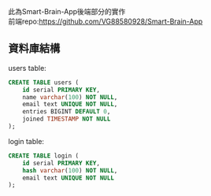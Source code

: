 此為Smart-Brain-App後端部分的實作  
前端repo:https://github.com/VG88580928/Smart-Brain-App  
## 資料庫結構 
users table:
```sql
CREATE TABLE users (
	id serial PRIMARY KEY,
	name varchar(100) NOT NULL,
	email text UNIQUE NOT NULL,
	entries BIGINT DEFAULT 0,
	joined TIMESTAMP NOT NULL
);
```
login table:
```sql
CREATE TABLE login (
	id serial PRIMARY KEY,
	hash varchar(100) NOT NULL,
	email text UNIQUE NOT NULL
);
```
